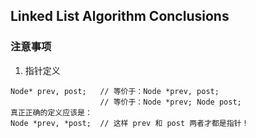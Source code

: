 ## Linked List Algorithm Conclusions

### 注意事项
1. 指针定义

```
Node* prev, post; 	// 等价于：Node *prev, post; 
					// 等价于：Node *prev; Node post;
真正正确的定义应该是：
Node *prev, *post;	// 这样 prev 和 post 两者才都是指针！
```
